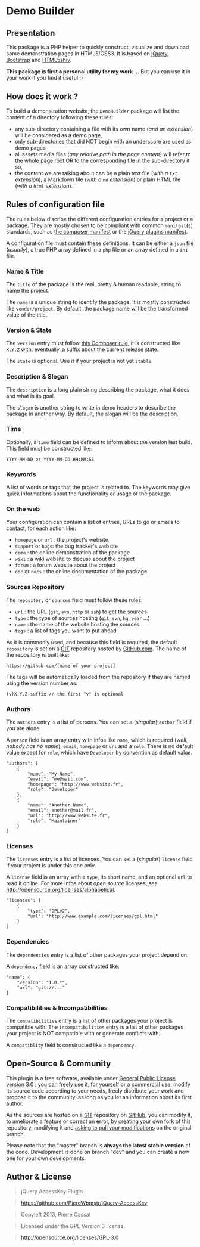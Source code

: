 Demo Builder
============

## Presentation

This package is a PHP helper to quickly construct, visualize and download some demonstration
pages in HTML5/CSS3. It is based on [jQuery](http://jquery.com/), [Bootstrap](http://twitter.github.com/bootstrap/index.html)
and [HTML5shiv](http://code.google.com/p/html5shiv/).

**This package is first a personal utility for my work ...** But you can use it in your work if you find it useful ;)

## How does it work ?

To build a demonstration website, the `DemoBuilder` package will list the content of a directory following these rules:

-   any sub-directory containing a file with its own name (*and an extension*) will be considered as a demo page,
-   only sub-directories that did NOT begin with an underscore are used as demo pages,
-   all assets media files (*any relative path in the page content*) will refer to the whole page root OR to the corresponding
    file in the sub-directory if so,
-   the content we are talking about can be a plain text file (*with a `txt` extension*), a [Markdown](http://daringfireball.net/projects/markdown/)
    file (*with a `md` extension*) or plain HTML file (*with a `html` extension*).

## Rules of configuration file

The rules below discribe the different configuration entries for a project or a package. They
are mostly chosen to be compliant with common `manifest`(s) standards, such as [the composer manifest](http://getcomposer.org/doc/04-schema.md)
or the [jQuery plugins manifest](http://plugins.jquery.com/docs/package-manifest/).

A configuration file must contain these definitions. It can be either a `json` file (*usually*),
a true PHP array defined in a `php` file or an array defined in a `ini` file.

### Name & Title

The `title` of the package is the real, pretty & human readable, string to name the project.

The `name` is a unique string to identify the package. It is mostly constructed like
`vendor/project`. By default, the package name will be the transformed value of the title.

### Version & State

The `version` entry must follow [this Composer rule](http://getcomposer.org/doc/04-schema.md#version),
it is constructed like `X.Y.Z` with, eventually, a suffix about the current release state.

The `state` is optional. Use it if your project is not yet `stable`.

### Description & Slogan

The `description` is a long plain string describing the package, what it does and what is its
goal.

The `slogan` is another string to write in demo headers to describe the package in another way.
By default, the slogan will be the description.

### Time

Optionally, a `time` field can be defined to inform about the version last build. This field must
be constructed like:

    YYYY-MM-DD or YYYY-MM-DD HH:MM:SS

### Keywords

A list of words or tags that the project is related to. The keywords may give quick informations
about the functionality or usage of the package.

### On the web

Your configuration can contain a list of entries, URLs to go or emails to contact, for each action like:
-   `homepage` or `url` : the project's website
-   `support` or `bugs`: the bug tracker's website
-   `demo` : the online demonstration of the package
-   `wiki` : a wiki website to discuss about the project
-   `forum` : a forum website about the project
-   `doc` or `docs` : the online documentation of the package

### Sources Repository

The `repository` or `sources` field must follow these rules:
-   `url` : the URL (`git`, `svn`, `http` or `ssh`) to get the sources
-   `type` : the type of sources hosting (`git`, `svn`, `hg`, `pear` ...)
-   `name` : the name of the website hosting the sources
-   `tags` : a list of tags you want to put ahead

As it is commonly used, and because this field is required, the default `repository` is
set on a [GIT](http://git-scm.com/) repository hosted by [GitHub.com](https://github.com/).
The name of the repository is built like:

    https://github.com/[name of your project]

The tags will be automatically loaded from the repository if they are named using the version
number as:

    (v)X.Y.Z-suffix // the first "v" is optional

### Authors

The `authors` entry is a list of persons. You can set a (*singular*) `author` field if
you are alone.

A `person` field is an array entry with infos like `name`, which is required (*well, nobody has no name*), 
`email`, `homepage` or `url` and a `role`. There is no default value except for `role`, which have
`Developer` by convention as default value.

    "authors": [
        {
            "name": "My Name",
            "email": "me@mail.com",
            "homepage": "http://www.website.fr",
            "role": "Developer"
        },
        {
            "name": "Another Name",
            "email": another@mail.fr",
            "url": "http://www.website.fr",
            "role": "Maintainer"
        }
    ]

### Licenses

The `licenses` entry is a list of licenses. You can set a (*singular*) `license` field if
your project is under this one only.

A `license` field is an array with a `type`, its short name, and an optional `url` to read it online.
For more infos about *open source* licenses, see <http://opensource.org/licenses/alphabetical>.

    "licenses": [
        {
            "type": "GPLv2",
            "url": "http://www.example.com/licenses/gpl.html"
        }
    ]

### Dependencies

The `dependencies` entry is a list of other packages your project depend on.

A `dependency` field is an array constructed like:

    "name": {
        "version": "1.0.*",
        "url": "git://..."
    }

### Compatibilities & Incompatibilities

The `compatibilities` entry is a list of other packages your project is compatible with.
The `incompatibilities` entry is a list of other packages your project is NOT compatible with or
generate conflicts with.

A `compatiblity` field is constructed like a `dependency`.


## Open-Source & Community

This plugin is a free software, available under [General Public License version 3.0](http://opensource.org/licenses/GPL-3.0) ; 
you can freely use it, for yourself or a commercial use, modify its source code according to your needs, 
freely distribute your work and propose it to the community, as long as you let an information about its first author.

As the sources are hosted on a [GIT](http://git-scm.com/) repository on [GitHub](https://github.com/PieroWbmstr/jQuery-AccessKey),
you can modify it, to ameliorate a feature or correct an error, by [creating your own fork](https://help.github.com/articles/fork-a-repo)
of this repository, modifying it and [asking to pull your modifications](https://github.com/PieroWbmstr/jQuery-AccessKey/pulls) on
the original branch.

Please note that the "master" branch is **always the latest stable version** of the code. 
Development is done on branch "dev" and you can create a new one for your own developments.

## Author & License

>    jQuery AccessKey Plugin

>    https://github.com/PieroWbmstr/jQuery-AccessKey

>    Copyleft 2013, Pierre Cassat

>    Licensed under the GPL Version 3 license.

>    http://opensource.org/licenses/GPL-3.0

